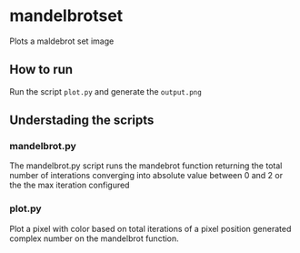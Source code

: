 # mandelbrotset
Plots a maldebrot set image

## How to run
Run the script `plot.py` and generate the `output.png`

## Understading the scripts

### mandelbrot.py
The mandelbrot.py script runs the mandebrot function returning the total number of interations converging into absolute value between 0 and 2 or the the max iteration configured


### plot.py
Plot a pixel with color based on total iterations of a pixel position generated complex number on the mandelbrot function. 
